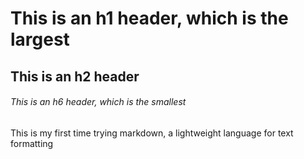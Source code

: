 # This is an h1 header, which is the largest
## This is an h2 header
###### This is an h6 header, which is the smallest


This is my first time trying markdown, a lightweight language for text formatting
